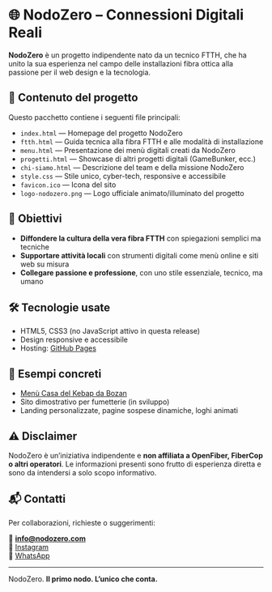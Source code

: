 # 🌐 NodoZero – Connessioni Digitali Reali

**NodoZero** è un progetto indipendente nato da un tecnico FTTH, che ha unito la sua esperienza nel campo delle installazioni fibra ottica alla passione per il web design e la tecnologia.

## 📁 Contenuto del progetto

Questo pacchetto contiene i seguenti file principali:

- `index.html` — Homepage del progetto NodoZero
- `ftth.html` — Guida tecnica alla fibra FTTH e alle modalità di installazione
- `menu.html` — Presentazione dei menù digitali creati da NodoZero
- `progetti.html` — Showcase di altri progetti digitali (GameBunker, ecc.)
- `chi-siamo.html` — Descrizione del team e della missione NodoZero
- `style.css` — Stile unico, cyber-tech, responsive e accessibile
- `favicon.ico` — Icona del sito
- `logo-nodozero.png` — Logo ufficiale animato/illuminato del progetto

## 🎯 Obiettivi

- **Diffondere la cultura della vera fibra FTTH** con spiegazioni semplici ma tecniche
- **Supportare attività locali** con strumenti digitali come menù online e siti web su misura
- **Collegare passione e professione**, con uno stile essenziale, tecnico, ma umano

## 🛠 Tecnologie usate

- HTML5, CSS3 (no JavaScript attivo in questa release)
- Design responsive e accessibile
- Hosting: [GitHub Pages](https://pages.github.com)

## 📸 Esempi concreti

- [Menù Casa del Kebap da Bozan](https://yaki-nodozero.github.io/menu-casa-kebap/)
- Sito dimostrativo per fumetterie (in sviluppo)
- Landing personalizzate, pagine sospese dinamiche, loghi animati

## ⚠️ Disclaimer

NodoZero è un’iniziativa indipendente e **non affiliata a OpenFiber, FiberCop o altri operatori**. Le informazioni presenti sono frutto di esperienza diretta e sono da intendersi a solo scopo informativo.

## 📬 Contatti

Per collaborazioni, richieste o suggerimenti:

📧 **info@nodozero.com**  
📱 [Instagram](https://www.instagram.com/nodozero/)  
💬 [WhatsApp](https://wa.me/390131367533)

---

NodoZero. **Il primo nodo. L’unico che conta.**

